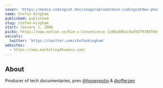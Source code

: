 ```yaml
---
cover: 'https://media.codingcat.dev/image/upload/main-codingcatdev-photo/podcast-guest/StefanKingham'
name: Stefan Kingham
published: published
slug: stefan-kingham
start: January 1, 2000
picks: https://www.notion.so/Kim-s-Convenience-1108ad0b2c9a45d79788f0df3f185102, https://www.notion.so/Svelte-99ea44f483344794af707251c7b4de6c, https://www.notion.so/Locke-Key-7c61e99acc2343a09ba62d2d105bf45f
socials:
  twitter: 'https://twitter.com/stefankingham'
websites:
  - https://www.marketing4humans.com/
---
```


## About

Producer of tech documentaries, prev [@honeypotio](https://honeypot.io) & [@offerzen](https://www.offerzen.com/)
